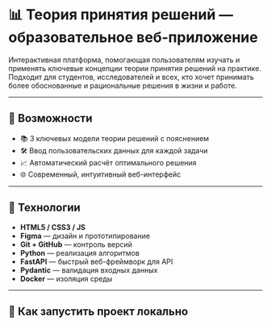 # 📊 Теория принятия решений — образовательное веб-приложение

Интерактивная платформа, помогающая пользователям изучать и применять ключевые концепции теории принятия решений на практике. Подходит для студентов, исследователей и всех, кто хочет принимать более обоснованные и рациональные решения в жизни и работе.

---

## 🧠 Возможности

- 📚 3 ключевых модели теории решений с пояснением  
- 🛠 Ввод пользовательских данных для каждой задачи  
- 📈 Автоматический расчёт оптимального решения   
- 🌐 Современный, интуитивный веб-интерфейс  

---

## 🧱 Технологии

- **HTML5 / CSS3 / JS**
- **Figma** — дизайн и прототипирование
- **Git + GitHub** — контроль версий
- **Python** — реализация алгоритмов
- **FastAPI** — быстрый веб-фреймворк для API
- **Pydantic** — валидация входных данных
- **Docker** — изоляция среды
---

## 🚀 Как запустить проект локально


